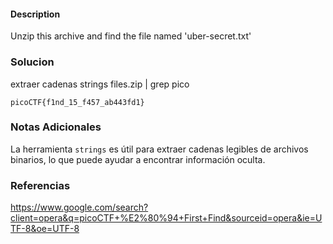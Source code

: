 #### Description
Unzip this archive and find the file named 'uber-secret.txt'
### Solucion
extraer cadenas
strings files.zip | grep pico

```
picoCTF{f1nd_15_f457_ab443fd1}
```
### Notas Adicionales

La herramienta `strings` es útil para extraer cadenas legibles de archivos binarios, lo que puede ayudar a encontrar información oculta.
### Referencias
https://www.google.com/search?client=opera&q=picoCTF+%E2%80%94+First+Find&sourceid=opera&ie=UTF-8&oe=UTF-8
